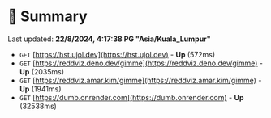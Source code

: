 # 📖 Summary
Last updated: **22/8/2024, 4:17:38 PG "Asia/Kuala_Lumpur"**

- `GET` [https://hst.ujol.dev](https://hst.ujol.dev) - **Up** (572ms)
- `GET` [https://reddviz.deno.dev/gimme](https://reddviz.deno.dev/gimme) - **Up** (2035ms)
- `GET` [https://reddviz.amar.kim/gimme](https://reddviz.amar.kim/gimme) - **Up** (1941ms)
- `GET` [https://dumb.onrender.com](https://dumb.onrender.com) - **Up** (32538ms)
